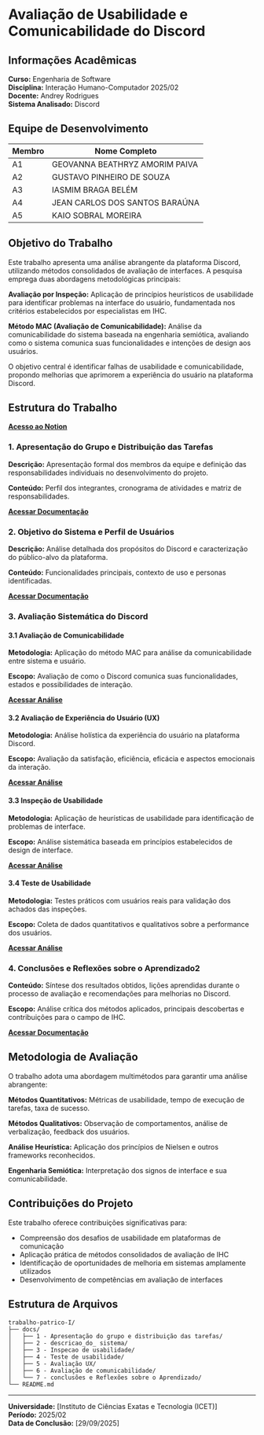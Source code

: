 # Avaliação de Usabilidade e Comunicabilidade do Discord

## Informações Acadêmicas

**Curso:** Engenharia de Software  
**Disciplina:** Interação Humano-Computador 2025/02  
**Docente:** Andrey Rodrigues  
**Sistema Analisado:** Discord

## Equipe de Desenvolvimento

| Membro | Nome Completo |
|--------|---------------|
| A1 | GEOVANNA BEATHRYZ AMORIM PAIVA
| A2 | GUSTAVO PINHEIRO DE SOUZA 
| A3 | IASMIM BRAGA BELÉM
| A4 | JEAN CARLOS DOS SANTOS BARAÚNA 
| A5 | KAIO SOBRAL MOREIRA 

## Objetivo do Trabalho

Este trabalho apresenta uma análise abrangente da plataforma Discord, utilizando métodos consolidados de avaliação de interfaces. A pesquisa emprega duas abordagens metodológicas principais:

**Avaliação por Inspeção:** Aplicação de princípios heurísticos de usabilidade para identificar problemas na interface do usuário, fundamentada nos critérios estabelecidos por especialistas em IHC.

**Método MAC (Avaliação de Comunicabilidade):** Análise da comunicabilidade do sistema baseada na engenharia semiótica, avaliando como o sistema comunica suas funcionalidades e intenções de design aos usuários.

O objetivo central é identificar falhas de usabilidade e comunicabilidade, propondo melhorias que aprimorem a experiência do usuário na plataforma Discord.

## Estrutura do Trabalho

[**Acesso ao Notion**](https://www.notion.so/27c2667c527180268521fda1bb72b8e1?v=27c2667c52718153b836000cf31abb9e&source=copy_link)

### 1. Apresentação do Grupo e Distribuição das Tarefas
**Descrição:** Apresentação formal dos membros da equipe e definição das responsabilidades individuais no desenvolvimento do projeto.

**Conteúdo:** Perfil dos integrantes, cronograma de atividades e matriz de responsabilidades.

[**Acessar Documentação**](https://github.com/kaiosdev/IHC/tree/0a97e79540e5eb9059130b2a7f0712dc1ae82260/docs/1%20-%20Apresenta%C3%A7%C3%A3o%20do%20grupo%20e%20distribui%C3%A7%C3%A3o%20das%20tarefas)

### 2. Objetivo do Sistema e Perfil de Usuários
**Descrição:** Análise detalhada dos propósitos do Discord e caracterização do público-alvo da plataforma.

**Conteúdo:** Funcionalidades principais, contexto de uso e personas identificadas.

[**Acessar Documentação**](https://github.com/kaiosdev/IHC/tree/0a97e79540e5eb9059130b2a7f0712dc1ae82260/docs/2%20-%20descricao_do_%20sistema)

### 3. Avaliação Sistemática do Discord

#### 3.1 Avaliação de Comunicabilidade
**Metodologia:** Aplicação do método MAC para análise da comunicabilidade entre sistema e usuário.

**Escopo:** Avaliação de como o Discord comunica suas funcionalidades, estados e possibilidades de interação.

[**Acessar Análise**](https://github.com/kaiosdev/IHC/tree/0a97e79540e5eb9059130b2a7f0712dc1ae82260/docs/6%20-%20Avalia%C3%A7%C3%A3o%20de%20comunicabilidade)

#### 3.2 Avaliação de Experiência do Usuário (UX)
**Metodologia:** Análise holística da experiência do usuário na plataforma Discord.

**Escopo:** Avaliação da satisfação, eficiência, eficácia e aspectos emocionais da interação.

[**Acessar Análise**](https://github.com/kaiosdev/IHC/tree/0a97e79540e5eb9059130b2a7f0712dc1ae82260/docs/5%20-%20Avalia%C3%A7%C3%A3o%20UX)

#### 3.3 Inspeção de Usabilidade
**Metodologia:** Aplicação de heurísticas de usabilidade para identificação de problemas de interface.

**Escopo:** Análise sistemática baseada em princípios estabelecidos de design de interface.

[**Acessar Análise**](https://github.com/kaiosdev/IHC/tree/0a97e79540e5eb9059130b2a7f0712dc1ae82260/docs/3%20-%20Inspecao%20de%20usabilidade)

#### 3.4 Teste de Usabilidade
**Metodologia:** Testes práticos com usuários reais para validação dos achados das inspeções.

**Escopo:** Coleta de dados quantitativos e qualitativos sobre a performance dos usuários.

[**Acessar Análise**](https://github.com/kaiosdev/IHC/tree/0a97e79540e5eb9059130b2a7f0712dc1ae82260/docs/4%20-%20Teste%20de%20usabilidade%20)

### 4. Conclusões e Reflexões sobre o Aprendizado2
**Conteúdo:** Síntese dos resultados obtidos, lições aprendidas durante o processo de avaliação e recomendações para melhorias no Discord.

**Escopo:** Análise crítica dos métodos aplicados, principais descobertas e contribuições para o campo de IHC.

[**Acessar Documentação**](https://github.com/kaiosdev/IHC/tree/0a97e79540e5eb9059130b2a7f0712dc1ae82260/docs/7%20-%20conclus%C3%B5es%20e%20Reflex%C3%B5es%20sobre%20o%20AprendizadO)

## Metodologia de Avaliação

O trabalho adota uma abordagem multimétodos para garantir uma análise abrangente:

**Métodos Quantitativos:** Métricas de usabilidade, tempo de execução de tarefas, taxa de sucesso.

**Métodos Qualitativos:** Observação de comportamentos, análise de verbalização, feedback dos usuários.

**Análise Heurística:** Aplicação dos princípios de Nielsen e outros frameworks reconhecidos.

**Engenharia Semiótica:** Interpretação dos signos de interface e sua comunicabilidade.

## Contribuições do Projeto

Este trabalho oferece contribuições significativas para:

- Compreensão dos desafios de usabilidade em plataformas de comunicação
- Aplicação prática de métodos consolidados de avaliação de IHC
- Identificação de oportunidades de melhoria em sistemas amplamente utilizados
- Desenvolvimento de competências em avaliação de interfaces

## Estrutura de Arquivos

```
trabalho-patrico-I/
├── docs/
│   ├── 1 - Apresentação do grupo e distribuição das tarefas/
│   ├── 2 - descricao_do_ sistema/
│   ├── 3 - Inspecao de usabilidade/
│   ├── 4 - Teste de usabilidade/
│   ├── 5 - Avaliação UX/
│   ├── 6 - Avaliação de comunicabilidade/
│   └── 7 - conclusões e Reflexões sobre o Aprendizado/
└── README.md
```

---


**Universidade:** [Instituto de Ciências Exatas e Tecnologia (ICET)]  
**Período:** 2025/02  
**Data de Conclusão:** [29/09/2025]
